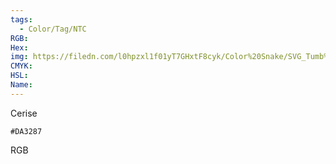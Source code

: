 ```yaml
---
tags:
  - Color/Tag/NTC
RGB:
Hex:
img: https://filedn.com/l0hpzxl1f01yT7GHxtF8cyk/Color%20Snake/SVG_Tumb%20Mass%20No%20Name/DA3287.svg
CMYK:
HSL:
Name:
---
```

Cerise
```palette
#DA3287
```
RGB
